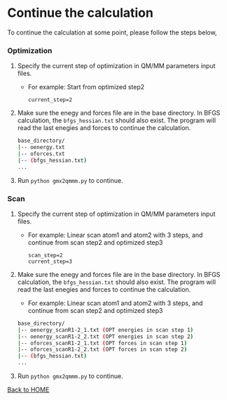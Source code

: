 # Continue the calculation
To continue the calculation at some point, please follow the steps below,

### Optimization

1. Specify the current step of optimization in QM/MM parameters input files.
   - For example: Start from optimized step2
      ```
      current_step=2
      ```
      
2. Make sure the enegy and forces file are in the base directory. In BFGS calculation, the `bfgs_hessian.txt` should also exist. The program will read the last enegies and forces to continue the calculation. 


    ```bash
    base_directory/
    |-- oenergy.txt
    |-- oforces.txt
    |-- (bfgs_hessian.txt)
    ...
    ```

3. Run `python gmx2qmmm.py` to continue. 






### Scan

1. Specify the current step of optimization in QM/MM parameters input files.
   - For example: Linear scan atom1 and atom2 with 3 steps, and continue from scan step2 and optimized step3
      ```
      scan_step=2
      current_step=3
      ```
      
2. Make sure the enegy and forces file are in the base directory. In BFGS calculation, the `bfgs_hessian.txt` should also exist. The program will read the last enegies and forces to continue the calculation. 
   - For example: Linear scan atom1 and atom2 with 3 steps, and continue from scan step2 and optimized step3

    ```bash
    base_directory/
    |-- oenergy_scanR1-2_1.txt (OPT energies in scan step 1)
    |-- oenergy_scanR1-2_2.txt (OPT energies in scan step 2)
    |-- oforces_scanR1-2_1.txt (OPT forces in scan step 1)
    |-- oforces_scanR1-2_2.txt (OPT forces in scan step 2)
    |-- (bfgs_hessian.txt)
    ...
    ```


3. Run `python gmx2qmmm.py` to continue. 



[Back to HOME](index)
